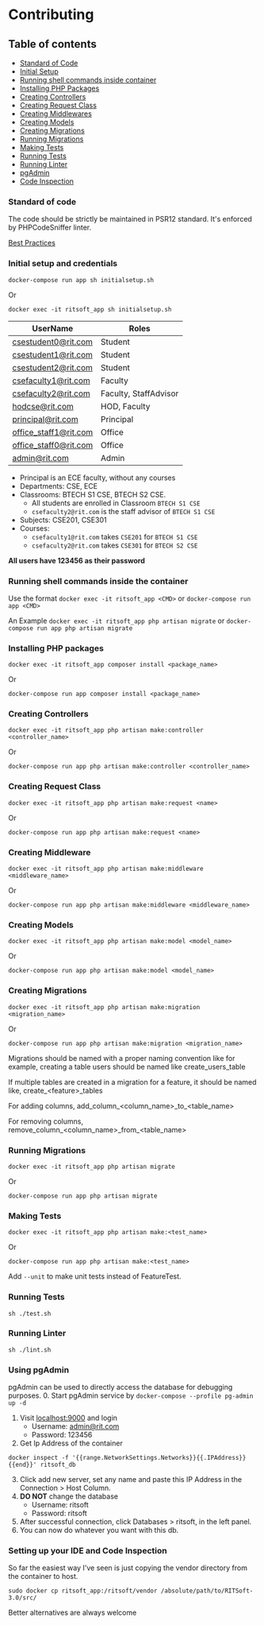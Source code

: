 # Contributing

## Table of contents

- [Standard of Code](#standard-of-code)
- [Initial Setup](#initial-setup-and-credentials)
- [Running shell commands inside container](#running-shell-commands-inside-the-container)
- [Installing PHP Packages](#installing-php-packages)
- [Creating Controllers](#creating-controllers)
- [Creating Request Class](#creating-request-class)
- [Creating Middlewares](#creating-middleware)
- [Creating Models](#creating-models)
- [Creating Migrations](#creating-migrations)
- [Running Migrations](#running-migrations)
- [Making Tests](#making-tests)
- [Running Tests](#running-tests)
- [Running Linter](#running-linter)
- [pgAdmin](#using-pgadmin)
- [Code Inspection](#setting-up-your-ide-and-code-inspection)

### Standard of code

The code should be strictly be maintained in PSR12 standard. It's enforced by PHPCodeSniffer linter.

[Best Practices](https://github.com/alexeymezenin/laravel-best-practices)

### Initial setup and credentials

```
docker-compose run app sh initialsetup.sh
```
Or
```
docker exec -it ritsoft_app sh initialsetup.sh
```
| UserName | Roles |
| --- | --- |
| csestudent0@rit.com | Student |
| csestudent1@rit.com | Student |
| csestudent2@rit.com | Student |
| csefaculty1@rit.com | Faculty |
| csefaculty2@rit.com | Faculty, StaffAdvisor |
| hodcse@rit.com | HOD, Faculty |
| principal@rit.com | Principal |
| office_staff1@rit.com | Office |
| office_staff0@rit.com | Office | 
| admin@rit.com | Admin |

- Principal is an ECE faculty, without any courses
- Departments: CSE, ECE
- Classrooms: BTECH S1 CSE, BTECH S2 CSE. 
  - All students are enrolled in Classroom `BTECH S1 CSE`
  - `csefaculty2@rit.com` is the staff advisor of `BTECH S1 CSE`
- Subjects: CSE201, CSE301
- Courses:
  - `csefaculty1@rit.com` takes `CSE201` for `BTECH S1 CSE`
  - `csefaculty2@rit.com` takes `CSE301` for `BTECH S2 CSE`

**All users have 123456 as their password**

### Running shell commands inside the container

Use the format `docker exec -it ritsoft_app <CMD>` or `docker-compose run app <CMD>`

An Example `docker exec -it ritsoft_app php artisan migrate` or `docker-compose run app php artisan migrate`

### Installing PHP packages
```
docker exec -it ritsoft_app composer install <package_name> 
```
Or
```
docker-compose run app composer install <package_name>
```

### Creating Controllers
```
docker exec -it ritsoft_app php artisan make:controller <controller_name> 
```
Or
```
docker-compose run app php artisan make:controller <controller_name>
```

### Creating Request Class
```
docker exec -it ritsoft_app php artisan make:request <name> 
```
Or
```
docker-compose run app php artisan make:request <name>
```

### Creating Middleware
```
docker exec -it ritsoft_app php artisan make:middleware <middleware_name>
```
Or
```
docker-compose run app php artisan make:middleware <middleware_name>
```

### Creating Models

```
docker exec -it ritsoft_app php artisan make:model <model_name>
```
Or
```
docker-compose run app php artisan make:model <model_name>
```

### Creating Migrations
```
docker exec -it ritsoft_app php artisan make:migration <migration_name>
```
Or
```
docker-compose run app php artisan make:migration <migration_name>
```
Migrations should be named with a proper naming convention like for example,
creating a table users should be named like create_users_table

If multiple tables are created in a migration for a feature, it should be named like,
create_&lt;feature&gt;_tables

For adding columns, add_column_&lt;column_name&gt;&lowbar;to&lowbar;&lt;table_name&gt;

For removing columns, remove_column_&lt;column_name&gt;&lowbar;from&lowbar;&lt;table_name&gt;

### Running Migrations

```
docker exec -it ritsoft_app php artisan migrate
```
Or
```
docker-compose run app php artisan migrate
```

### Making Tests

```
docker exec -it ritsoft_app php artisan make:<test_name>
```
Or
```
docker-compose run app php artisan make:<test_name>
```

Add `--unit` to make unit tests instead of FeatureTest.

### Running Tests
```
sh ./test.sh 
```

### Running Linter
```
sh ./lint.sh
```

### Using pgAdmin
pgAdmin can be used to directly access the database for debugging purposes.
0. Start pgAdmin service by `docker-compose --profile pg-admin up -d`
1. Visit [localhost:9000](http://localhost:9000) and login
   - Username: admin@rit.com
   - Password: 123456
2. Get Ip Address of the container
```
docker inspect -f '{{range.NetworkSettings.Networks}}{{.IPAddress}}{{end}}' ritsoft_db
```
3. Click add new server, set any name and paste this IP Address in the Connection > Host Column.
4. **DO NOT** change the database
    - Username: ritsoft
    - Password: ritsoft
5. After successful connection, click Databases > ritsoft, in the left panel.
6. You can now do whatever you want with this db.

### Setting up your IDE and Code Inspection
So far the easiest way I've seen is just copying the vendor directory from the container to host.

```
sudo docker cp ritsoft_app:/ritsoft/vendor /absolute/path/to/RITSoft-3.0/src/
```
Better alternatives are always welcome
